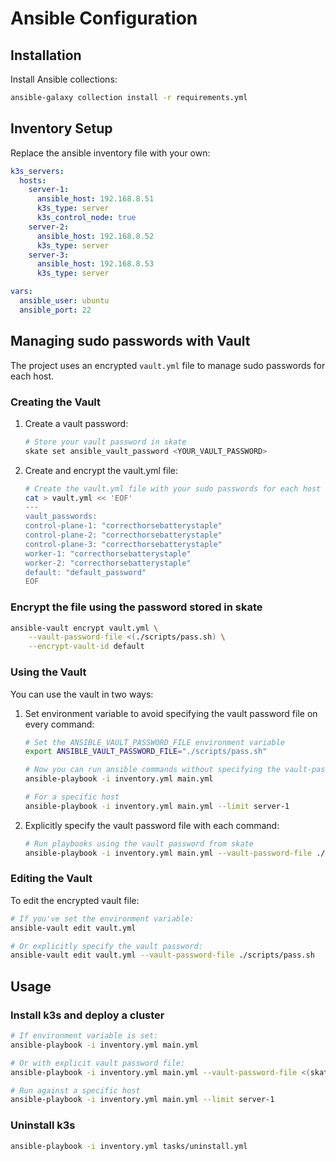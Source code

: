 # Ansible Configuration

## Installation

Install Ansible collections:

```bash
ansible-galaxy collection install -r requirements.yml
```

## Inventory Setup

Replace the ansible inventory file with your own:

```yaml
k3s_servers:
  hosts:
    server-1:
      ansible_host: 192.168.8.51
      k3s_type: server
      k3s_control_node: true
    server-2:
      ansible_host: 192.168.8.52
      k3s_type: server
    server-3:
      ansible_host: 192.168.8.53
      k3s_type: server

vars:
  ansible_user: ubuntu
  ansible_port: 22
```

## Managing sudo passwords with Vault

The project uses an encrypted `vault.yml` file to manage sudo passwords for each host.

### Creating the Vault

1. Create a vault password:

    ```bash
    # Store your vault password in skate
    skate set ansible_vault_password <YOUR_VAULT_PASSWORD>
    ```

2. Create and encrypt the vault.yml file:

    ```bash
    # Create the vault.yml file with your sudo passwords for each host
    cat > vault.yml << 'EOF'
    ---
    vault_passwords:
    control-plane-1: "correcthorsebatterystaple"
    control-plane-2: "correcthorsebatterystaple"
    control-plane-3: "correcthorsebatterystaple"
    worker-1: "correcthorsebatterystaple"
    worker-2: "correcthorsebatterystaple"
    default: "default_password"
    EOF

### Encrypt the file using the password stored in skate

```bash
ansible-vault encrypt vault.yml \
    --vault-password-file <(./scripts/pass.sh) \
    --encrypt-vault-id default
```

### Using the Vault

You can use the vault in two ways:

1. Set environment variable to avoid specifying the vault password file on every command:

    ```bash
    # Set the ANSIBLE_VAULT_PASSWORD_FILE environment variable
    export ANSIBLE_VAULT_PASSWORD_FILE="./scripts/pass.sh"

    # Now you can run ansible commands without specifying the vault-password-file flag
    ansible-playbook -i inventory.yml main.yml

    # For a specific host
    ansible-playbook -i inventory.yml main.yml --limit server-1
    ```

2. Explicitly specify the vault password file with each command:

    ```bash
    # Run playbooks using the vault password from skate
    ansible-playbook -i inventory.yml main.yml --vault-password-file ./scripts/pass.sh
    ```

### Editing the Vault

To edit the encrypted vault file:

```bash
# If you've set the environment variable:
ansible-vault edit vault.yml

# Or explicitly specify the vault password:
ansible-vault edit vault.yml --vault-password-file ./scripts/pass.sh
```

## Usage

### Install k3s and deploy a cluster

```bash
# If environment variable is set:
ansible-playbook -i inventory.yml main.yml

# Or with explicit vault password file:
ansible-playbook -i inventory.yml main.yml --vault-password-file <(skate list ansible_vault_password -v)

# Run against a specific host
ansible-playbook -i inventory.yml main.yml --limit server-1
```

### Uninstall k3s

```bash
ansible-playbook -i inventory.yml tasks/uninstall.yml
```
